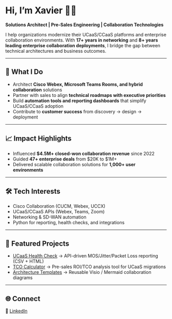 <!--
![GitHub Banner](./assets/bannerv2.png)
-->

# Hi, I’m Xavier 👋🏿 

**Solutions Architect | Pre-Sales Engineering | Collaboration Technologies**  

I help organizations modernize their UCaaS/CCaaS platforms and enterprise collaboration environments. With **17+ years in networking** and **8+ years leading enterprise collaboration deployments**, I bridge the gap between technical architectures and business outcomes.  

---

## 🚀 What I Do
- Architect **Cisco Webex, Microsoft Teams Rooms, and hybrid collaboration** solutions  
- Partner with sales to align **technical roadmaps with executive priorities**  
- Build **automation tools and reporting dashboards** that simplify UCaaS/CCaaS adoption  
- Contribute to **customer success** from discovery → design → deployment  

---

## 📈 Impact Highlights
- Influenced **$4.5M+ closed-won collaboration revenue** since 2022  
- Guided **47+ enterprise deals** from $20K to $1M+  
- Delivered scalable collaboration solutions for **1,000+ user environments**  

---

## 🛠️ Tech Interests
- Cisco Collaboration (CUCM, Webex, UCCX)  
- UCaaS/CCaaS APIs (Webex, Teams, Zoom)  
- Networking & SD-WAN automation  
- Python for reporting, health checks, and integrations  

---

## 📌 Featured Projects
- [UCaaS Health Check](https://github.com/xaviermckinzie/pre-sales-collab-starters/tree/main/ucaas-healthcheck) → API-driven MOS/Jitter/Packet Loss reporting (CSV + HTML)  
- [TCO Calculator](https://github.com/xaviermckinzie/pre-sales-collab-starters/tree/main/tco-calculator) → Pre-sales ROI/TCO analysis tool for UCaaS migrations  
- [Architecture Templates](https://github.com/xaviermckinzie/pre-sales-collab-starters/tree/main/arch-templates) → Reusable Visio / Mermaid collaboration diagrams  
<!--
---

## 📊 GitHub Stats
![Xavier's GitHub stats](https://github-readme-stats.vercel.app/api?username=xaviermckinzie&show_icons=true&theme=default)  
![Top Languages](https://github-readme-stats.vercel.app/api/top-langs/?username=xaviermckinzie&layout=compact)  
-->
---

## 🌐 Connect
<!--
📧 [xavier@sandxdesigns.com](mailto:xavier@sandxdesigns.com)  
-->
🔗 [LinkedIn](https://linkedin.com/in/xaviermckinzie)  

